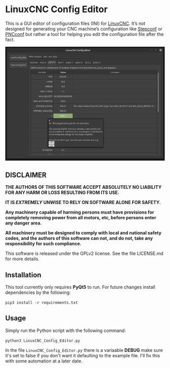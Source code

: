 # LinuxCNC Config Editor
This is a GUI editor of configuration files (INI) for [LinuxCNC](http://linuxcnc.org/). It’s not designed for generating your CNC machine’s configuration like [Stepconf](http://linuxcnc.org/docs/html/config/stepconf.html) or [PNCconf](http://linuxcnc.org/docs/html/config/pncconf.html) but rather a tool for helping you edit the configuration file after the fact.

![LinuxCNC Config Editor](images/LinuxCNC_Config_Editor.png)

## DISCLAIMER

**THE AUTHORS OF THIS SOFTWARE ACCEPT ABSOLUTELY NO LIABILITY FOR ANY
HARM OR LOSS RESULTING FROM ITS USE.**

**IT IS _EXTREMELY_ UNWISE TO RELY ON SOFTWARE ALONE FOR SAFETY.**

**Any machinery capable of harming persons must have provisions for
completely removing power from all motors, etc, before persons enter
any danger area.**

**All machinery must be designed to comply with local and national
safety codes, and the authors of this software can not, and do not,
take any responsibility for such compliance.**


This software is released under the GPLv2 license.
See the file LICENSE.md for more details.

## Installation
This tool currently only requires **PyQt5** to run. For future changes install dependencies by the following:

`pip3 install -r requirements.txt`

## Usage
Simply run the Python script with the following command:

`python3 LinuxCNC_Config_Editor.py`

In the file `LinuxCNC_Config_Editor.py` there is a variaable **DEBUG** make sure it's set to false if you don't want it defaulting to the example file. I'll fix this with some automation at a later date.
